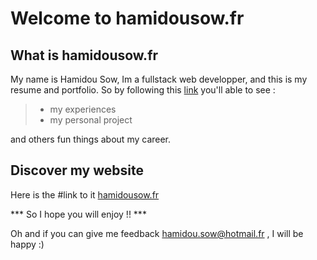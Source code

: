 # Welcome to hamidousow.fr

## What is hamidousow.fr
My name is Hamidou Sow, Im a fullstack web developper, and this is my resume and portfolio. 
So by following this [link](https://hamidousow.fr/) you'll able to see :
> - my experiences
> - my personal project

and others fun things about my career.

## Discover my website
Here is the #link to it [hamidousow.fr](https://hamidousow.fr/)

*** So I hope you will enjoy !! ***

Oh and if you can give me feedback <hamidou.sow@hotmail.fr> , I will be happy :) 
